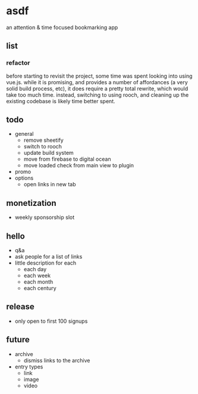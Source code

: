 # asdf
an attention & time focused bookmarking app

## list

### refactor
before starting to revisit the project, some time was spent looking into using vue.js. while it is promising, and provides a number of affordances (a very solid build process, etc), it does require a pretty total rewrite, which would take too much time. instead, switching to using rooch, and cleaning up the existing codebase is likely time better spent.

## todo
- general
  - remove sheetify
  - switch to rooch
  - update build system
  - move from firebase to digital ocean
  - move loaded check from main view to plugin
- promo
- options
  - open links in new tab

## monetization
- weekly sponsorship slot

## hello
- q&a
- ask people for a list of links
- little description for each
  - each day
  - each week
  - each month
  - each century

## release
- only open to first 100 signups

## future
- archive
  - dismiss links to the archive
- entry types
  - link
  - image
  - video